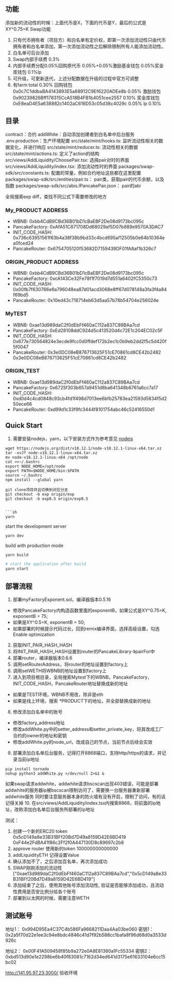## 功能
添加新的流动性的时候：上面代币是X，下面的代币是Y，最后的公式是XY^0.75=K
Swap功能
1. 只有代币拥有者（项目方）和白名单有定价权，即第一次添加流动性只由代币拥有者和白名单添加，第一次添加流动性之后解除限制所有人能添加流动性。
2. 白名单可后台添加
3. Swap内部手续费 0.3%
4. 内部手续费分配0.05%回购原代币  0.05%+0.05%激励基金钱包  0.05%奖金库钱包 0.1%lp
5. 可升级，可更新迭代，上述分配数据在升级的过程中官方可调整
6. 有farm 
total 0.30%
回购钱包
0x0c7C1ddbaBA4143893E5a68912C9Ef6220ADEe8b 0.05%
激励钱包
0x90239826Bff178315CcA518B4FB1b4051cee2557 0.10%
奖金库钱包
0xE8eaD4E5a638882c1402aC616D53c05d38c4029c 0.05%
lp 0.10%

## 目录
contract：合约
addWhite：自动添加创建者到白名单中后台服务
.env.production：生产环境配置
src/state/mint/hooks.ts: 监听流动性相关的数据变化，并进行响应
src/state/mint/reducer.ts: 流动性相关的数据
src/state/mint/actions.ts: 定义了action的结构
src/views/AddLiquidity/ChoosePair.tsx: 选择pair对时的界面
src/views/AddLiquidity/index.tsx: 添加流动性时的界面
packages/swap-sdk/src/constants.ts: 配置的常量，例如合约地址这些都在这里配置
packages/swap-sdk/src/entities/pair.ts： pair类，获取pair的代币余额，以及指数
packages/swap-sdk/src/abis.IPancakePair.json： pair的abi

全局搜索exp diff，查找不同公式下需要修改的地方

### My_PRODUCT ADDRESS
- WBNB:            0xbb4CdB9CBd36B01bD1cBaEBF2De08d9173bc095c
- PancakeFactory:  0xAfA51C871708Dd68029af5D07b889e9570A3DAC7
- INIT_CODE_HASH:  0x736c63951561f63b4a38f38b9bd33c4bcd695af12505b0e64b10364ea0fced24
- PancakeRouter:   0x6754705120f53682D7159439DF01fA8af1b326c7

### ORIGIN_PRODUCT ADDRESS
- WBNB:            0xbb4CdB9CBd36B01bD1cBaEBF2De08d9173bc095c
- PancakeFactory:  0xcA143Ce32Fe78f1f7019d7d551a6402fC5350c73
- INIT_CODE_HASH:  0x00fb7f630766e6a796048ea87d01acd3068e8ff67d078148a3fa3f4a84f69bd5
- PancakeRouter:   0x10ed43c718714eb63d5aa57b78b54704e256024e

### MyTEST
- WBNB:            0xae13d989daC2f0dEbFf460aC112a837C89BAa7cd
- PancakeFactory:  0xEd28108ddC924d5c413520d4c72E1c204EC02c5F
- INIT_CODE_HASH:  0x677e730564824e3ecde9fcc0d0ffdef172b2ec1c0b9eb2dd2f5c5d420f5f0047
- PancakeRouter:   0x3e0DC08eB876713625F51cE70861cd8CE42b2482
0x3e0DC08eB876713625F51cE70861cd8CE42b2482
### ORIGIN_TEST
- WBNB:            0xae13d989daC2f0dEbFf460aC112a837C89BAa7cd
- PancakeFactory:  0x6725f303b657a9451d8ba641348b6761a6cc7a17
- INIT_CODE_HASH:  0xd0d4c4cd0848c93cb4fd1f498d7013ee6bfb25783ea21593d5834f5d250ece66
- PancakeRouter:   0xd99d1c33f9fc3444f8101754abc46c52416550d1

## Quick Start
1. 需要安装nodejs，yarn，以下安装方式作为参考意见
[nodejs](https://nodejs.org/en/download/)
```
wget https://nodejs.org/dist/v18.12.1/node-v18.12.1-linux-x64.tar.xz
tar -xvJf node-v18.12.1-linux-x64.tar.xz
mv node-v18.12.1-linux-x64 /opt/node
cat >>~/.bashrc
export NODE_HOME=/opt/node
export PATH=$NODE_HOME/bin:$PATH
source ~/.bashrc
npm install --global yarn

git clone项目并且切换到对应分支
git checkout -b exp origin/exp
git checkout -b exp0.5 origin/exp0.5


```sh
yarn
```

start the development server
```sh
yarn dev
```

build with production mode
```sh
yarn build

# start the application after build
yarn start
```

## 部署流程
1. 部署myFactoryExponent.sol，编译器版本0.5.16
- 修改PancakeFactory内构造函数里面的exponentB，如果公式是XY^0.75=K, exponentB = 75;
- 如果是XY^0.5=K, exponentB = 50;
- 如果部署的时候提示代码过长，回到remix编译界面，选择高级设置，勾选Enable optimization
2. 获取INIT_PAIR_HASH_HASH
3. 将INIT_PAIR_HASH_HASH设置到router的PancakeLibrary-》pairFor中
4. 部署router，编译器版本0.6.6
5. 调用setRouterAddress，将router的地址设置到factory上
6. 调用setWETH将WBNB的地址设置到factory上
7. 进入到项目根目录，全局搜索Mytest下的WBNB，PancakeFactory，INIT_CODE_HASH，PancakeRouter地址替换成新的地址
- 如果是TEST环境，WBNB不用改，除非是eth
- 如果是线上环境，搜索 *PRODUCT下的地址，并全部替换成新的地址
8. 修改添加白名单中的账号
- 修改factory_address地址
- 修改addWhite.py中的setter_address和setter_private_key，将其改成工厂合约的owner的地址和密钥
- 修改addWhite.py的node_url，改成自己的节点，当前节点后续会实效
9. 部署添加白名单后台服务，记得打开8868端口，支持http/https的请求，并记录当前ip地址
```
pip install tornado
nohup python3 addWhite.py >/dev/null 2>&1 &
```
如果swap请求addwhite，addwhite请求bscscan出现403错误，可能是部署addwhite的服务器ip被bscscan限制访问了，需要换一台服务器重新部署addwhite服务
同时要注意服务器本身的防火墙有没有开启，限制了访问，有的话记得关掉
10. 在src/views/AddLiquidity/index.tsx内搜索8868，将前面的ip地址，改称添加白名单后台服务所部署的ip地址

测试：
1. 创建一个新的ERC20 token 0x5cD149a8e33B31BFf20Bd7D49a8159D42E6BD419 0xF44e2FdBA41f86c2Ff2f0A447130D8c89697c2b8
2. approve router 使用新的token 100000000000000
3. addLiquidityETH 记得设置Value 
4. 确认添加不了，之后添加百名单，再次添加成功
5. SWAP刚刚添加的流动性 ["0xae13d989daC2f0dEbFf460aC112a837C89BAa7cd","0x5cD149a8e33B31BFf20Bd7D49a8159D42E6BD419"]
6. 添加结束了之后，使用其他账号添加流动性, 验证是否能够添加成功，且流动性费用是否安比例分给各个账号
7. 部署到以太网的时候，需要注意WETH


## 测试账号
地址1： 0x994D95Ea4C37C4b586Fa9668211Daa4Aa03be060
密钥1： 0x2a5f70d22e1ee3c94e8bdc4846c41d7f92b588cc1bafa8f96d68d0a3533d926c

地址2： 0x00F41A509458f85b9a272e0A8E81380a1Fc55334
密钥2： 0xbd513d90e1e2298be6b40f83081c7162d34ed641d3175e61633104e6cc15bc02

http://141.95.97.23:3000/ 验收环境